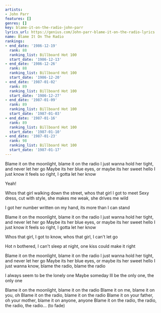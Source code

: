```yaml
---
artists:
- John Parr
features: []
genres: []
key: blame-it-on-the-radio-john-parr
lyrics_url: https://genius.com/John-parr-blame-it-on-the-radio-lyrics
name: Blame It On The Radio
rankings:
- end_date: '1986-12-19'
  rank: 88
  ranking_list: Billboard Hot 100
  start_date: '1986-12-13'
- end_date: '1986-12-26'
  rank: 88
  ranking_list: Billboard Hot 100
  start_date: '1986-12-20'
- end_date: '1987-01-02'
  rank: 89
  ranking_list: Billboard Hot 100
  start_date: '1986-12-27'
- end_date: '1987-01-09'
  rank: 89
  ranking_list: Billboard Hot 100
  start_date: '1987-01-03'
- end_date: '1987-01-16'
  rank: 89
  ranking_list: Billboard Hot 100
  start_date: '1987-01-10'
- end_date: '1987-01-23'
  rank: 98
  ranking_list: Billboard Hot 100
  start_date: '1987-01-17'
---
```

Blame it on the moonlight, blame it on the radio
I just wanna hold her tight, and never let her go
Maybe its her blue eyes, or maybe its her sweet hello
I just know it feels so right, I gotta let her know

Yeah!

Whos that girl walking down the street, whos that girl I got to meet
Sexy dress, cut with style, she makes me weak, she drives me wild

I got her number written on my hand, its more than I can stand

Blame it on the moonlight, blame it on the radio
I just wanna hold her tight, and never let her go
Maybe its her blue eyes, or maybe its her sweet hello
I just know it feels so right, I gotta let her know

Whos that girl, I got to know, whos that girl, I can't let go

Hot n bothered, I can't sleep at night, one kiss could make it right

Blame it on the moonlight, blame it on the radio
I just wanna hold her tight, and never let her go
Maybe its her blue eyes, or maybe its her sweet hello
I just wanna know, blame the radio, blame the radio

I always seem to be the lonely one
Maybe someday Ill be the only one, the only one

Blame it on the moonlight, blame it on the radio
Blame it on me, blame it on you, oh
Blame it on the radio, blame it on the radio
Blame it on your father, oh your mother, blame it on anyone, anyone
Blame it on the radio, the radio, the radio, the radio... (to fade)

